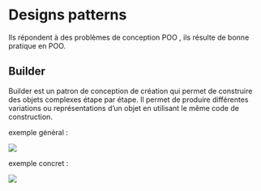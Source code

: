 # Designs patterns

Ils répondent à des problèmes de conception POO , ils résulte de bonne pratique en POO.

## Builder

Builder est un patron de conception de création qui permet de construire des objets complexes étape par étape. Il permet de produire différentes variations ou représentations d’un objet en utilisant le même code de construction.

exemple général :

![](https://i.imgur.com/IRznfUt.png)

exemple concret : 

![](https://i.imgur.com/cVdYI87.png)